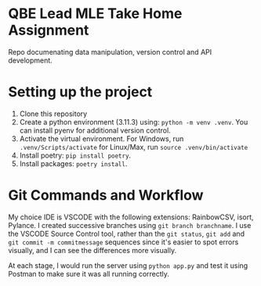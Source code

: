 # QBE Lead MLE Take Home Assignment
Repo documenating data manipulation, version control and API development. 

# Setting up the project
1. Clone this repository
2. Create a python environment (3.11.3) using: `python -m venv .venv`. You can install pyenv for additional version control.
3. Activate the virtual environment. For Windows, run `.venv/Scripts/activate` for Linux/Max, run `source .venv/bin/activate`
4. Install poetry: `pip install poetry`.
5. Install packages: `poetry install`.

# Git Commands and Workflow
My choice IDE is VSCODE with the following extensions: RainbowCSV, isort, Pylance.  I created successive branches using `git branch branchname`. I use the VSCODE Source Control tool, rather than the `git status`, `git add` and `git commit -m commitmessage` sequences since it's easier to spot errors visually, and I can see the differences more visually. 

At each stage, I would run the server using `python app.py` and test it using Postman to make sure it was all running correctly.